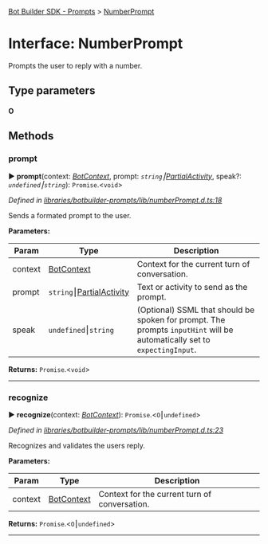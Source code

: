 [Bot Builder SDK - Prompts](../README.md) > [NumberPrompt](../interfaces/botbuilder_prompts.numberprompt.md)



# Interface: NumberPrompt


Prompts the user to reply with a number.

## Type parameters
#### O 

## Methods
<a id="prompt"></a>

###  prompt

► **prompt**(context: *[BotContext]()*, prompt: *`string`⎮[Partial]()[Activity]()*, speak?: *`undefined`⎮`string`*): `Promise`.<`void`>



*Defined in [libraries/botbuilder-prompts/lib/numberPrompt.d.ts:18](https://github.com/Microsoft/botbuilder-js/blob/f596b7c/libraries/botbuilder-prompts/lib/numberPrompt.d.ts#L18)*



Sends a formated prompt to the user.


**Parameters:**

| Param | Type | Description |
| ------ | ------ | ------ |
| context | [BotContext]()   |  Context for the current turn of conversation. |
| prompt | `string`⎮[Partial]()[Activity]()   |  Text or activity to send as the prompt. |
| speak | `undefined`⎮`string`   |  (Optional) SSML that should be spoken for prompt. The prompts `inputHint` will be automatically set to `expectingInput`. |





**Returns:** `Promise`.<`void`>





___

<a id="recognize"></a>

###  recognize

► **recognize**(context: *[BotContext]()*): `Promise`.<`O`⎮`undefined`>



*Defined in [libraries/botbuilder-prompts/lib/numberPrompt.d.ts:23](https://github.com/Microsoft/botbuilder-js/blob/f596b7c/libraries/botbuilder-prompts/lib/numberPrompt.d.ts#L23)*



Recognizes and validates the users reply.


**Parameters:**

| Param | Type | Description |
| ------ | ------ | ------ |
| context | [BotContext]()   |  Context for the current turn of conversation. |





**Returns:** `Promise`.<`O`⎮`undefined`>





___


